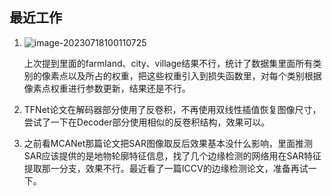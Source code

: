 ## 最近工作

1. ![image-20230718100110725](./7_18.png)

   上次提到里面的farmland、city、village结果不行，统计了数据集里面所有类别的像素点以及所占的权重，把这些权重引入到损失函数里，对每个类别根据像素点权重进行参数更新，结果还是不行。

2. TFNet论文在解码器部分使用了反卷积，不再使用双线性插值恢复图像尺寸，尝试了一下在Decoder部分使用相似的反卷积结构，效果可以。

3. 之前看MCANet那篇论文把SAR图像取反后效果基本没什么影响，里面推测SAR应该提供的是地物轮廓特征信息，找了几个边缘检测的网络用在SAR特征提取那一分支，效果不行。最近看了一篇ICCV的边缘检测论文，准备再试一下。
